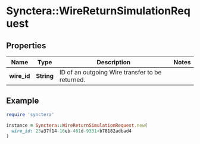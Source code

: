 # Synctera::WireReturnSimulationRequest

## Properties

| Name | Type | Description | Notes |
| ---- | ---- | ----------- | ----- |
| **wire_id** | **String** | ID of an outgoing Wire transfer to be returned. |  |

## Example

```ruby
require 'synctera'

instance = Synctera::WireReturnSimulationRequest.new(
  wire_id: 23a37f14-16eb-461d-9331-b78182adbad4
)
```

